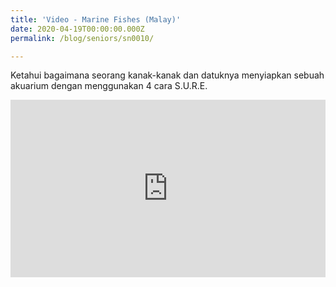 ```yaml
---
title: 'Video - Marine Fishes (Malay)'
date: 2020-04-19T00:00:00.000Z
permalink: /blog/seniors/sn0010/

---
```



Ketahui bagaimana seorang kanak-kanak dan datuknya menyiapkan sebuah akuarium dengan menggunakan 4 cara S.U.R.E.

<style>.embed-container { position: relative; padding-bottom: 56.25%; height: 0; overflow: hidden; max-width: 100%; } .embed-container iframe, .embed-container object, .embed-container embed { position: absolute; top: 0; left: 0; width: 100%; height: 100%; }</style><div class='embed-container'>
<iframe width="560" height="315" src="https://www.youtube.com/embed/ufVQ-P-Lgqg" frameborder="0" allow="accelerometer; autoplay; encrypted-media; gyroscope; picture-in-picture" allowfullscreen></iframe></div> 

